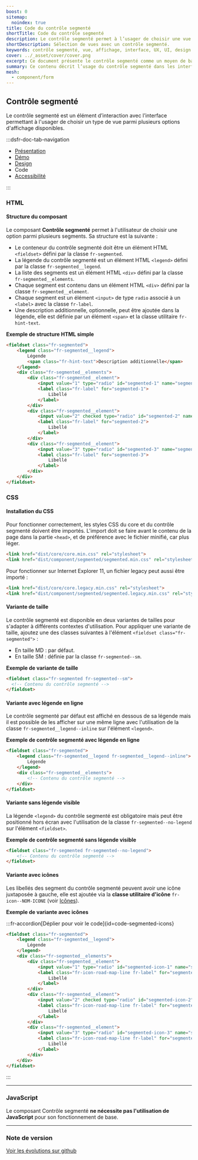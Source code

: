 ```yaml
---
boost: 0
sitemap:
  noindex: true
title: Code du contrôle segmenté
shortTitle: Code du contrôle segmenté
description: Le contrôle segmenté permet à l’usager de choisir une vue parmi plusieurs options d’affichage disponibles dans une interface.
shortDescription: Sélection de vues avec un contrôle segmenté.
keywords: contrôle segmenté, vue, affichage, interface, UX, UI, design system, libellé, navigation, accessibilité
cover: ../_asset/cover/cover.png
excerpt: Ce document présente le contrôle segmenté comme un moyen de basculer entre différentes vues d’un même contenu tout en assurant clarté et cohérence dans l’interface.
summary: Ce contenu décrit l’usage du contrôle segmenté dans les interfaces pour permettre à l’usager de basculer entre plusieurs types d’affichage d’un même contenu, comme une vue en liste ou en carte. Il insiste sur les bonnes pratiques à respecter telles que la limitation du nombre de segments, la nécessité d’un libellé clair pour chaque option et l’obligation d’une valeur par défaut. Ce guide s’adresse aux concepteurs et développeurs souhaitant garantir une navigation fluide, explicite et accessible.
mesh:
  - component/form
---
```


## Contrôle segmenté

Le contrôle segmenté est un élément d’interaction avec l’interface permettant à l'usager de choisir un type de vue parmi plusieurs options d'affichage disponibles.

:::dsfr-doc-tab-navigation

- [Présentation](../index.md)
- [Démo](../demo/index.md)
- [Design](../design/index.md)
- Code
- [Accessibilité](../accessibility/index.md)

:::

### HTML

#### Structure du composant

Le composant **Contrôle segmenté** permet à l'utilisateur de choisir une option parmi plusieurs segments.
Sa structure est la suivante :

- Le conteneur du contrôle segmenté doit être un élément HTML `<fieldset>` défini par la classe `fr-segmented`.
- La légende du contrôle segmenté est un élément HTML `<legend>` défini par la classe `fr-segmented__legend`.
- La liste des segments est un élément HTML `<div>` défini par la classe `fr-segmented__elements`.
- Chaque segment est contenu dans un élément HTML `<div>` défini par la classe `fr-segmented__element`.
- Chaque segment est un élément `<input>` de type `radio` associé à un `<label>` avec la classe `fr-label`.
- Une description additionnelle, optionnelle, peut être ajoutée dans la légende, elle est définie par un élément `<span>` et la classe utilitaire `fr-hint-text`.

**Exemple de structure HTML simple**

```HTML
<fieldset class="fr-segmented">
    <legend class="fr-segmented__legend">
        Légende
        <span class="fr-hint-text">Description additionnelle</span>
    </legend>
    <div class="fr-segmented__elements">
        <div class="fr-segmented__element">
            <input value="1" type="radio" id="segmented-1" name="segmented">
            <label class="fr-label" for="segmented-1">
                Libellé
            </label>
        </div>
        <div class="fr-segmented__element">
            <input value="2" checked type="radio" id="segmented-2" name="segmented">
            <label class="fr-label" for="segmented-2">
                Libellé
            </label>
        </div>
        <div class="fr-segmented__element">
            <input value="3" type="radio" id="segmented-3" name="segmented">
            <label class="fr-label" for="segmented-3">
                Libellé
            </label>
        </div>
    </div>
</fieldset>
```

### CSS

#### Installation du CSS

Pour fonctionner correctement, les styles CSS du core et du contrôle segmenté doivent être importés.
L'import doit se faire avant le contenu de la page dans la partie `<head>`, et de préférence avec le fichier minifié, car plus léger.

```HTML
<link href="dist/core/core.min.css" rel="stylesheet">
<link href="dist/component/segmented/segmented.min.css" rel="stylesheet">
```

Pour fonctionner sur Internet Explorer 11, un fichier legacy peut aussi être importé :

```HTML
<link href="dist/core/core.legacy.min.css" rel="stylesheet">
<link href="dist/component/segmented/segmented.legacy.min.css" rel="stylesheet">
```

#### Variante de taille

Le contrôle segmenté est disponible en deux variantes de tailles pour s'adapter à différents contextes d'utilisation.
Pour appliquer une variante de taille, ajoutez une des classes suivantes à l'élément `<fieldset class="fr-segmented">` :

- En taille MD : par défaut.
- En taille SM : définie par la classe `fr-segmented--sm`.

**Exemple de variante de taille**

```HTML
<fieldset class="fr-segmented fr-segmented--sm">
  <!-- Contenu du contrôle segmenté -->
</fieldset>
```

#### Variante avec légende en ligne

Le contrôle segmenté par défaut est affiché en dessous de sa légende mais il est possible de les afficher sur une même ligne avec l'utilisation de la classe `fr-segmented__legend--inline` sur l'élément `<legend>`.

**Exemple de contrôle segmenté avec légende en ligne**

```HTML
<fieldset class="fr-segmented">
    <legend class="fr-segmented__legend fr-segmented__legend--inline">
        Légende
    </legend>
    <div class="fr-segmented__elements">
        <!-- Contenu du contrôle segmenté -->
    </div>
</fieldset>
```

#### Variante sans légende visible

La légende `<legend>` du contrôle segmenté est obligatoire mais peut être positionné hors écran avec l'utilisation de la classe `fr-segmented--no-legend` sur l'élément `<fieldset>`.

**Exemple de contrôle segmenté sans légende visible**

```HTML
<fieldset class="fr-segmented fr-segmented--no-legend">
    <!-- Contenu du contrôle segmenté -->
</fieldset>
```

#### Variante avec icônes

Les libellés des segment du contrôle segmenté peuvent avoir une icône juxtaposée à gauche, elle est ajoutée via la **classe utilitaire d'icône** `fr-icon--NOM-ICONE` (voir [Icônes](../../../../../core/_part/doc/icon/index.md)).

**Exemple de variante avec icônes**

:::fr-accordion[Déplier pour voir le code]{id=code-segmented-icons}

```HTML
<fieldset class="fr-segmented">
    <legend class="fr-segmented__legend">
        Légende
    </legend>
    <div class="fr-segmented__elements">
        <div class="fr-segmented__element">
            <input value="1" type="radio" id="segmented-icon-1" name="segmented-icon">
            <label class="fr-icon-road-map-line fr-label" for="segmented-icon-1">
                Libellé
            </label>
        </div>
        <div class="fr-segmented__element">
            <input value="2" checked type="radio" id="segmented-icon-2" name="segmented-icon">
            <label class="fr-icon-road-map-line fr-label" for="segmented-icon-2">
                Libellé
            </label>
        </div>
        <div class="fr-segmented__element">
            <input value="3" type="radio" id="segmented-icon-3" name="segmented-icon">
            <label class="fr-icon-road-map-line fr-label" for="segmented-icon-3">
                Libellé
            </label>
        </div>
    </div>
</fieldset>
```

:::

---

### JavaScript

Le composant Contrôle segmenté **ne nécessite pas l'utilisation de JavaScript** pour son fonctionnement de base.

---

### Note de version

[Voir les évolutions sur github](https://github.com/GouvernementFR/dsfr/pulls?q=is%3Apr+is%3Aclosed+is%3Amerged+segmented+)
